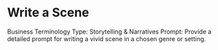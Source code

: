 # Write a Scene

Business Terminology Type: Storytelling & Narratives
Prompt: Provide a detailed prompt for writing a vivid scene in a chosen genre or setting.